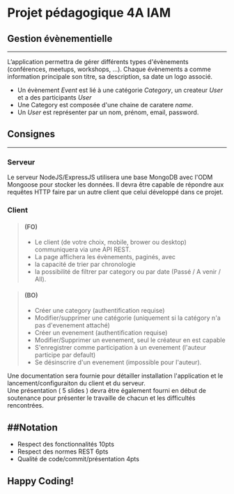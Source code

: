 # Projet pédagogique 4A IAM

## Gestion évènementielle
-------------------------

L’application permettra de gérer différents types d'évènements (conférences, meetups, workshops, ...). Chaque évènements a comme information principale son titre, sa description, sa date un logo associé.

- Un évènement *Event* est lié à une catégorie *Category*, un createur *User* et a des participants *User*
- Une Category est composée d'une chaine de caratere *name*.
- Un *User* est représenter par un nom, prénom, email, password.

## Consignes
-------------
### Serveur 
Le serveur NodeJS/ExpressJS utilisera une base MongoDB avec l'ODM Mongoose pour stocker les données.
Il devra être capable de répondre aux requêtes HTTP faire par un autre client que celui développé dans ce projet.

### Client 
>#### (FO)
>- Le client (de votre choix, mobile, brower ou desktop) communiquera via une API REST.
>- La page affichera les évènements, paginés, avec 
>- la capacité de trier par chronologie 
>- la possibilité de filtrer par category ou par date (Passé / A venir / All).

>#### (BO)
>- Créer une category (authentification requise)
>- Modifier/supprimer une catégorie (uniquement si la catégory n'a pas d'evenement attaché)
>- Créer un evenement (authentification requise)
>- Modifier/Supprimer un evenement, seul le créateur en est capable
>- S'enregistrer comme participation à un evenement (l'auteur participe par default)
>- Se désinscrire d'un evenement (impossible pour l'auteur).


Une documentation sera fournie pour détailler installation l'application et le lancement/configuraiton du client et du serveur.  
Une présentation ( 5 slides ) devra être également fourni en début de soutenance pour présenter le travaille de chacun et les difficultés rencontrées.  

##Notation
-----------
- Respect des fonctionnalités 10pts
- Respect des normes REST 6pts
- Qualité de code/commit/présentation 4pts


## Happy Coding!
